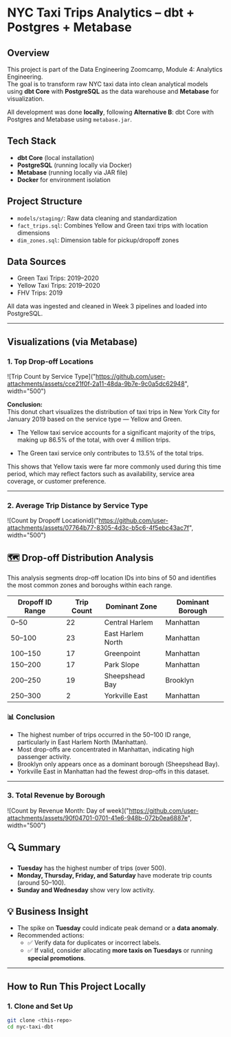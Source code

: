 # NYC Taxi Trips Analytics – dbt + Postgres + Metabase

## Overview

This project is part of the Data Engineering Zoomcamp, Module 4: Analytics Engineering.  
The goal is to transform raw NYC taxi data into clean analytical models using **dbt Core** with **PostgreSQL** as the data warehouse and **Metabase** for visualization.

All development was done **locally**, following **Alternative B**: dbt Core with Postgres and Metabase using `metabase.jar`.

## Tech Stack

- **dbt Core** (local installation)
- **PostgreSQL** (running locally via Docker)
- **Metabase** (running locally via JAR file)
- **Docker** for environment isolation

## Project Structure

- `models/staging/`: Raw data cleaning and standardization
- `fact_trips.sql`: Combines Yellow and Green taxi trips with location dimensions
- `dim_zones.sql`: Dimension table for pickup/dropoff zones

## Data Sources

- Green Taxi Trips: 2019–2020
- Yellow Taxi Trips: 2019–2020
- FHV Trips: 2019

All data was ingested and cleaned in Week 3 pipelines and loaded into PostgreSQL.

---

## Visualizations (via Metabase)

### 1. **Top Drop-off Locations**
![Trip Count by Service Type]("https://github.com/user-attachments/assets/cce21f0f-2a11-48da-9b7e-9c0a5dc62948", width="500")

**Conclusion:**  
This donut chart visualizes the distribution of taxi trips in New York City for January 2019 based on the service type — Yellow and Green.

- The Yellow taxi service accounts for a significant majority of the trips, making up 86.5% of the total, with over 4 million trips.

- The Green taxi service only contributes to 13.5% of the total trips.

This shows that Yellow taxis were far more commonly used during this time period, which may reflect factors such as availability, service area coverage, or customer preference.

---

### 2. **Average Trip Distance by Service Type**
![Count by Dropoff Locationid]("https://github.com/user-attachments/assets/07764b77-8305-4d3c-b5c6-4f5ebc43ac7f", width="500")

## 🗺️ Drop-off Distribution Analysis

This analysis segments drop-off location IDs into bins of 50 and identifies the most common zones and boroughs within each range.

| Dropoff ID Range | Trip Count | Dominant Zone        | Dominant Borough |
|------------------|------------|-----------------------|------------------|
| 0–50             | 22         | Central Harlem        | Manhattan        |
| 50–100           | 23         | East Harlem North     | Manhattan        |
| 100–150          | 17         | Greenpoint            | Manhattan        |
| 150–200          | 17         | Park Slope            | Manhattan        |
| 200–250          | 19         | Sheepshead Bay        | Brooklyn         |
| 250–300          | 2          | Yorkville East        | Manhattan        |

### 📊 Conclusion

- The highest number of trips occurred in the 50–100 ID range, particularly in East Harlem North (Manhattan).
- Most drop-offs are concentrated in Manhattan, indicating high passenger activity.
- Brooklyn only appears once as a dominant borough (Sheepshead Bay).
- Yorkville East in Manhattan had the fewest drop-offs in this dataset.

---

### 3. **Total Revenue by Borough**
![Count by Revenue Month: Day of week]("https://github.com/user-attachments/assets/90f04701-0701-41e6-948b-072b0ea6887e", width="500")

## 🔍 Summary

- **Tuesday** has the highest number of trips (over 500).
- **Monday, Thursday, Friday, and Saturday** have moderate trip counts (around 50–100).
- **Sunday and Wednesday** show very low activity.

## 💡 Business Insight

- The spike on **Tuesday** could indicate peak demand or a **data anomaly**.
- Recommended actions:
  - ✅ Verify data for duplicates or incorrect labels.
  - ✅ If valid, consider allocating **more taxis on Tuesdays** or running **special promotions**.

---

## How to Run This Project Locally

### 1. Clone and Set Up
```bash
git clone <this-repo>
cd nyc-taxi-dbt
